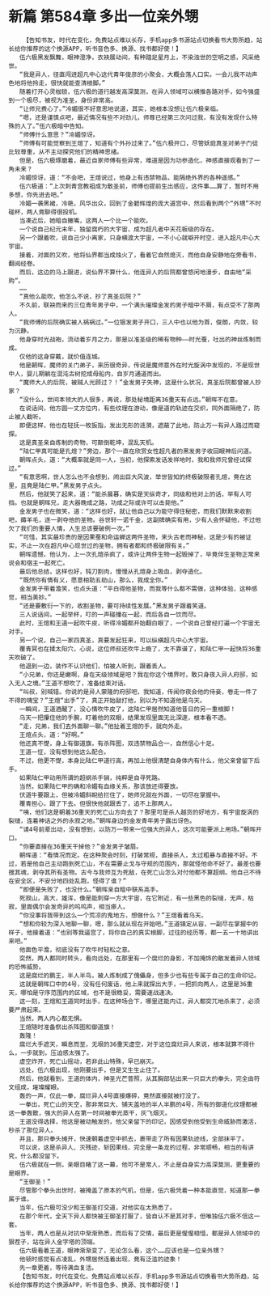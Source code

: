 # 新篇 第584章 多出一位亲外甥
        【告知书友，时代在变化，免费站点难以长存，手机app多书源站点切换看书大势所趋，站长给你推荐的这个换源APP，听书音色多、换源、找书都好使！】
       伍六极黑发飘舞，眼神澄净，衣袂展动间，有种踏足星月上，不染浊世的空明之感，风采绝世。
       “我是异人，径直闯进超凡中心这代青年俊彦的小聚会，大概会落人口实。一会儿我不动声色地将他拎走，很快就能查清根脚。”
       随着打开心灵枷锁，伍六极的道行越发高深莫测，在异人领域可以横推各路对手，如今强盛到一个极尽，被视为准圣，身份非常高。
       “让师兄费心了。”冷媚很不好意思地说道，其实，她根本没想让伍六极亲临。
       “嗯，还是谨慎点吧，最近情况有些不对劲儿，师尊已经第三次问过我，有没有发现什么特殊的人了。”伍六极暗中告知。
       “师傅什么意思？”冷媚惊讶。
       “师傅有可能觉察到王煊了，知道有个外孙过来了。”伍六极开口，尽管妖庭真圣对弟子门徒比较尊重，从不主动探究他们的精神思绪。
       但是，伍六极琢磨着，最近自家师傅有些异常，难道是因为功参造化，神感直接观看到了一角未来？
       冷媚惊讶，道：“不会吧，王煊说过，他身上有违禁物品，能隔绝外界的各种遥感。”
       伍六极道：“上次刺青宫教祖成为散圣前，师傅也提前生出感应，这件事……算了，暂时不用多想，你先进去吧。”
       冷媚一袭黑裙，冷艳，风华出众，回到了金碧辉煌的庞大道宫中，然后看到两个“外甥”不时碰杯，两人竟聊得很投机。
       当凑近后，她暗自撇嘴，这两人一个比一个能吹。
       一个说自己纪元末年，独留腐朽的大宇宙，成为超凡者中天花板级的存在。
       另一个跟着吹，说自己少小离家，只身横渡大宇宙，一不小心就噼开时空，进入超凡中心大宇宙。
       接着，对面的又吹，他将仙界都当成烛火了，看着它自然熄灭，而他自身安静地在旁看书，翻阅经卷。
       而后，这边的马上跟进，说仙界不算什么，他连异人的后院都曾悠闲地漫步，自由地“采购”。
       ……
       “真他么能吹，他怎么不说，抄了真圣后院？”
       不久前，联袂而来的三位青年男子中，一个满头璀璨金发的男子暗中不屑，有点受不了那两人。
       “我师傅的后院确实被人祸祸过。”一位银发男子开口，三人中也以他为首，俊朗，内敛，较为沉静。
       他身穿时光战袍，流动着岁月之力，那是以准圣级的稀有物种——时光蚕，吐出的神丝炼制而成。
       仅他的这身穿戴，就价值连城。
       他是朝晖，魔师的关门弟子，来历很奇异，传说是魔师意外在时光旋涡中发现的，不是现世中人，婴儿期躺在混沌古树挖成母船内，自岁月通道而出。
       “魔师大人的后院，被贼人光顾过？！”金发男子失神，这是什么状况，真圣后院都曾被人抄家？
       “没什么，世间本领大的人很多，再说，那处秘境距离36重天有点远。”朝晖不在意。
       在说话间，他方圆一丈方位内，有些纹理在游动，像是道的轨迹在交织，同外面隔绝了，防止被人截听。
       即便这样，他也在轻抚一枚扳指，发出无形的涟漪，遮蔽了此地，防止万一有异人路过而窥探。
       这是真圣亲自炼制的奇物，可颠倒乾坤，混乱天机。
       “陆仁甲真可能是孔煊？”旁边，那个一直在欣赏女性超凡者的黑发男子收回眼神后问道。
       朝晖点头，道：“大概率就是同一人，当初，他探索发话发祥地时，我和我师兄曾经试探过。”
       “有意思啊，世人怎么也不会想到，闹出巨大风波，举世皆知的终极破限者孔煊，竟在这里，且竟是陆仁甲。”黑发男子点头。
       然后，他就笑了起来，道：“能杀晨暮，确实是天纵奇才，同级和他对上的话，罕有人可挡。也就是朝晖兄，走大器晚成之路，功成之际或许可以击毙他。”
       金发男子也在微笑，道：“这样也好，就让他自己以为能守得住秘密，而我们默默来收割吧，薅羊毛，逐一剥夺他的圣物。谷世轩一诺千金，这副牌确实有用，少有人会怀疑他，不过他欠了我们的重要人情，人生总该要破例一次。”
       “可惜，其实最珍贵的是因果蚕和命运蝉这两件圣物，来头古老而神秘，这是少有的被证实，不止一次在超凡中心现世过的圣物，拥有者都和终极破限有关。”
       朝晖遗憾，他认为，上一次孔煊杀疯了，或许让两件生物一起毁掉了，毕竟伴生圣物正常来说会和宿主一起死亡。
       最后他总结，这样也好，钝刀割肉，慢慢从孔煊身上吸血，剥夺造化。
       “既然你有情有义，愿意相助五劫山，那么，我成全你。”
       金发男子带着澹笑，也点头道：“平白得他圣物，而我等什么都不需做，这种体验，这种感觉，相当美妙。”
       “还是要敷衍一下的，收割圣物，要可持续性发展。”黑发男子跟着笑道。
       三人说话间，一起举杯，叮的一声碰撞在一起，而后各自一饮而尽。
       此时，王煊和王道一起吹牛皮，听得冷媚都开始翻白眼了，一个说自己曾经打遍一个宇宙无对手。
       另一个说，自己一家四真圣，真要发起狂来，可以纵横超凡中心大宇宙。
       覆青冥也在揉太阳穴，心说，这位师叔还吹牛上瘾了，太不靠谱了，和陆仁甲一起快将36重天吹破了。
       他退到一边，装作不认识他们，怕被人听到，跟着丢人。
       “小兄弟，你还是嫩啊，身在天级领域是吧？我在你这个境界时，敢只身夜入异人府邸，如入无人之境。”王道不想吹了，准备结束对话。
       “叫叔，别喊错。你说的是异人蒙隆的府邸吧，我知道，传闻你夜会他的侍妾，卷走一件了不得的瑰宝？”王煊“出手”了，真正开始敲打他，别以为不知道他是乌天。
       一瞬间，王道酒醒了，没心情吹牛皮了，这陆仁甲居然知道他昔日的另一重根脚！
       乌天一把攥住他的手腕，盯着他的双眼，结果发现里面无比深邃，根本看不透。
       “走，兄弟，我们去外面聊一聊。”他扯着王煊的手，就向外走。
       王煊点头，道：“好啊。”
       他还真不憷，身上有御道旗，有杀阵图，双违禁物品合一，自然信心十足。
       王道一怔，没有想到他这么配合。
       不过，他更不憷，本身比陆仁甲道行高，再加上他很清楚自身体内有什么，他父亲曾留下后手。
       如果陆仁甲动用所谓的超纲杀手锏，纯粹是自寻死路。
       当然，如果陆仁甲的确和冷媚有血缘关系，那该放还得要放。
       伏道牛要跟上，但被冷媚斜睨给拦住了，她师兄就在外面，一切尽在掌握中。
       覆青担心，跟了下去。但很快他就跟丢了，追不上那两人。
       “咦，他们这是朝着36重天的死亡山方向去了？那里可是杀人越货的好地方，有宇宙旋涡的裂缝，连着神话之外的永寂之地。”朝晖身边的金发青年男子露出讶色。
       “请4号前辈出动，没有想到，以防万一带来一位强大的异人，这次可能要派上用场。”朝晖开口。
       “你要直接在36重天干掉他？”金发男子皱眉。
       朝晖道：“看情况而定。在这种聚会时刻，打破常规，直接杀人，太过粗暴与直接不好。不过，若是他自己主动跑到死亡山，不在需要止戈与守规的范围内，那就怪他命不好了。最差也要搜其魂，剥夺其所有圣物。古今与我师互为死敌，在死亡山怎么对付他都不算超纲。他自己不待在安全区，不安分地四处乱跑，怪得了谁？”
       “即便是失败了，也没什么。”朝晖亲自暗中联系高手。
       死寂山，高大，雄浑，像是能刺穿一方大宇宙，在它附近，有一些黑色的裂缝，无声，枯寂，里面偶尔会发奇异的呜呜声，相当瘆人。
       “你没事将我带到这么一个荒凉的鬼地方，想做什么？”王煊看着乌天。
       “想和你较为深入地聊一聊，嗯，那么就从现在开始吧。”王道镇定从容，一副尽在掌握中的样子，他接着道：“也别等我逼宫了，将你自己的真实根脚，过往的经历等，都一五一十地讲出来吧。”
       他面色平澹，彻底没有了吹牛时轻松之意。
       突然，两人都同时转头，看向远处，在那里有一个腐烂的身影，不加掩饰的散发着异人领域的恐怖威势。
       这是腐烂的鹏王，半人半鸟，被人炼制成了傀儡身，但多少也有些专属于自己的生命印记。
       这就是朝晖口中的4号，没有任何废话，他上来就探出大手，一把抓向两人，这里是36重天，哪怕是守序范围内的区域，也不是很稳妥，需要速战速决。
       这一刻，王煊和王道同时出手，在这种场合下，哪里还能内讧，异人都突兀地杀来了，必须要严肃起来。
       当然，两人内心都无惧。
       王煊随时准备祭出杀阵图和御道旗！
       轰隆！
       腐烂大手遮天，瞬息而至，无垠的36重天虚空，对于这位腐烂异人来说，根本就算不得什么，一步就到，压迫感太强了。
       虚空炸开，死亡山摇动，若非此山特殊，早已崩灭。
       远处，伍六极出现，他刚要出手，但是又生生止住了。
       然后，他就看到，王道的体内，神圣光芒普照，从其胸部钻出来一只巨大的拳头，完全由符文组成，璀璨耀眼。
       轰的一声，仅此一拳，腐烂异人4号直接爆碎，竟然直接就被打没了。
       一拳出，死亡山的天空，那非常巨大、铺天盖地的半人半鹏的4号，所有的御道化纹理都被这一拳轰散，强大的异人在第一时间被拳光蒸干，灰飞烟灭。
       王道没得选择，他这是被动触发的，他父亲留下的印记，因感受到他受到生命威胁而激活，秒杀了那位异人。
       并且，那只拳头摊开，快速朝着虚空中抓去，裹带走了所有因果轨迹线，全部抹平了。
       可以说，这是杀异人、灭残迹，斩因果线，完全是一条龙的过程，非常顺畅，相当的有讲究，什么都没留下。
       伍六极就在一侧，亲眼目睹了这一幕，他可不是常人，不止是自身实力高深莫测，更重要的是眼界。
       “王御圣！”
       尽管那个拳头出世时，被掩盖了原本的气机，但是，伍六极凭着一种本能直觉，知道那一拳属于谁。
       当年，伍六极可没少和王御圣打交道，对他实在太熟悉了。
       在那个年代，全天下异人都快被王御圣打服了，皆自认不是其对手，但唯独伍六极不信这一套。
       当年，两人也是从对抗中渐渐熟悉，而后有了交情，最后更是惺惺相惜，都是异人领域中的狠茬子，站在异人金字塔的顶端。
       伍六极看着王道，眼神渐渐变了，无论怎么看，这个……应该也是一位亲外甥？
       他顿时感觉有点凌乱，外甥居然连着出现，竟有泛滥的迹象！
       先一章更着，等待满血复活。
       【告知书友，时代在变化，免费站点难以长存，手机app多书源站点切换看书大势所趋，站长给你推荐的这个换源APP，听书音色多、换源、找书都好使！】